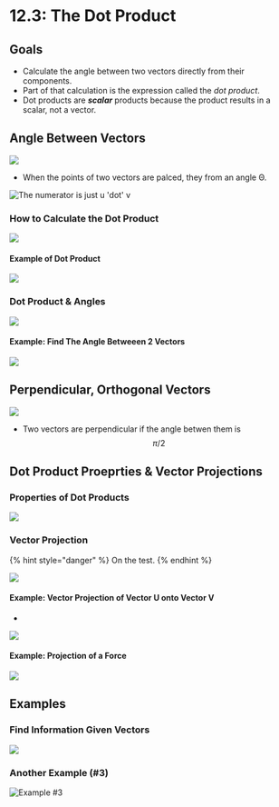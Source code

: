 # 12.3: The Dot Product

## Goals

* Calculate the angle between two vectors directly from their components.
* Part of that calculation is the expression called the _dot product_.
* Dot products are _**scalar**_ products because the product results in a scalar, not a vector.

## Angle Between Vectors

![](<../../../../.gitbook/assets/image (238).png>)

* When the points of two vectors are palced, they from an angle Θ.

![The numerator is just u 'dot' v](<../../../../.gitbook/assets/image (237).png>)

### How to Calculate the Dot Product

![](<../../../../.gitbook/assets/image (239).png>)

#### Example of Dot Product

![](<../../../../.gitbook/assets/image (240).png>)

### Dot Product & Angles

![](<../../../../.gitbook/assets/image (241).png>)

#### Example: Find The Angle Betweeen 2 Vectors

![](<../../../../.gitbook/assets/image (242).png>)

## Perpendicular, Orthogonal Vectors

![](<../../../../.gitbook/assets/image (243).png>)

* Two vectors are perpendicular if the angle betwen them is $$\pi/2$$&#x20;

## Dot Product Proeprties & Vector Projections

### Properties of Dot Products

![](<../../../../.gitbook/assets/image (244).png>)

### Vector Projection

{% hint style="danger" %}
On the test.
{% endhint %}

![](<../../../../.gitbook/assets/image (245).png>)

#### Example: Vector Projection of Vector U onto Vector V

*

![](<../../../../.gitbook/assets/image (246).png>)

#### Example: Projection of a Force

![](<../../../../.gitbook/assets/image (247).png>)

## Examples

### Find Information Given Vectors

![](<../../../../.gitbook/assets/image (248).png>)

### Another Example (#3)

![Example #3](<../../../../.gitbook/assets/image (264).png>)





